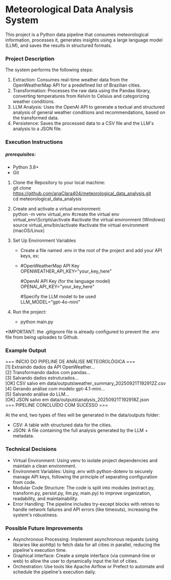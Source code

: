 # Meteorological Data Analysis System
This project is a Python data pipeline that consumes meteorological information, processes it, generates insights using a large language model (LLM), and saves the results in structured formats.

### Project Description
The system performs the following steps:
1. Extraction: Consumes real-time weather data from the OpenWeatherMap API for a predefined list of Brazilian cities.
2. Transformation: Processes the raw data using the Pandas library, converting temperatures from Kelvin to Celsius and categorizing weather conditions.
3. LLM Analysis: Uses the OpenAI API to generate a textual and structured analysis of general weather conditions and recommendations, based on the transformed data.
4. Persistence: Saves the processed data to a CSV file and the LLM's analysis to a JSON file.


### Execution Instructions
##### prerequisites:
- Python 3.8+
- Git

1. Clone the Repository to your local machine:<br>
   git clone https://github.com/anaClara404/meteorological_data_analysis.git<br>
   cd meteorological_data_analysis
2. Create and activate a virtual environment:<br>
    python -m venv virtual_env #create the virtual env<br>
    virtual_env\Scripts\activate #activate the virtual environment (Windows)<br>
    source virtual_env/bin/activate #activate the virtual environment (macOS/Linux)
3. Set Up Environment Variables
   - Create a file named .env in the root of the project and add your API keys, ex:
   - #OpenWeatherMap API Key<br>
     OPENWEATHER_API_KEY="your_key_here"
     
     #OpenAI API Key (for the language model)<br>
     OPENAI_API_KEY="your_key_here"

     #Specify the LLM model to be used<br>
     LLM_MODEL="gpt-4o-mini"

4. Run the project:
   - python main.py
  
*IMPORTANT: the .gitignore file is already configured to prevent the .env file from being uploades to Github.
  

### Example Output
=== INÍCIO DO PIPELINE DE ANÁLISE METEOROLÓGICA === <br>
[1] Extraindo dados da API OpenWeather...<br>
[2] Transformando dados com pandas...<br>
[3] Salvando dados estruturados...<br>
[OK] CSV salvo em data/outputs\weather_summary_20250921T192912Z.csv<br>
[4] Gerando análise com modelo gpt-4.1-mini...<br>
[5] Salvando análise do LLM...<br>
[OK] JSON salvo em data/outputs\analysis_20250921T192918Z.json<br>
=== PIPELINE CONCLUÍDO COM SUCESSO ===

At the end, two types of files will be generated in the data/outputs folder:
- CSV: A table with structured data for the cities.
- JSON: A file containing the full analysis generated by the LLM + metadata.


### Technical Decisions
- Virtual Environment: Using venv to isolate project dependencies and maintain a clean environment.
- Environment Variables: Using .env with python-dotenv to securely manage API keys, following the principle of separating configuration from code.
- Modular Code Structure: The code is split into modules (extract.py, transform.py, persist.py, llm.py, main.py) to improve organization, readability, and maintainability.
- Error Handling: The pipeline includes try-except blocks with retries to handle network failures and API errors (like timeouts), increasing the system's robustness.


### Possible Future Improvements
- Asynchronous Processing: Implement asynchronous requests (using libraries like aiohttp) to fetch data for all cities in parallel, reducing the pipeline's execution time.
- Graphical Interface: Create a simple interface (via command-line or web) to allow the user to dynamically input the list of cities.
- Orchestration: Use tools like Apache Airflow or Prefect to automate and schedule the pipeline's execution daily.
